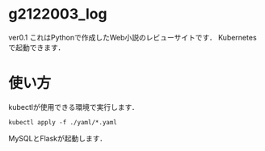 # g2122003_log
ver0.1
これはPythonで作成したWeb小説のレビューサイトです．
Kubernetesで起動できます．

# 使い方
kubectlが使用できる環境で実行します．
```
kubectl apply -f ./yaml/*.yaml
```

MySQLとFlaskが起動します．


